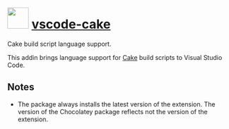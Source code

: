 # <img src="https://cdn.rawgit.com/bbtsoftware/chocolatey-packages/19e7388f56f2faf2e2b7a270984d51e93ff8a1cb/icons/vscode-cake.png" width="48" height="48"/> [vscode-cake](https://chocolatey.org/packages/vscode-cake)

Cake build script language support.

This addin brings language support for [Cake](https://cakebuild.net/) build scripts to Visual Studio Code.

## Notes

* The package always installs the latest version of the extension.
  The version of the Chocolatey package reflects not the version of the extension.
